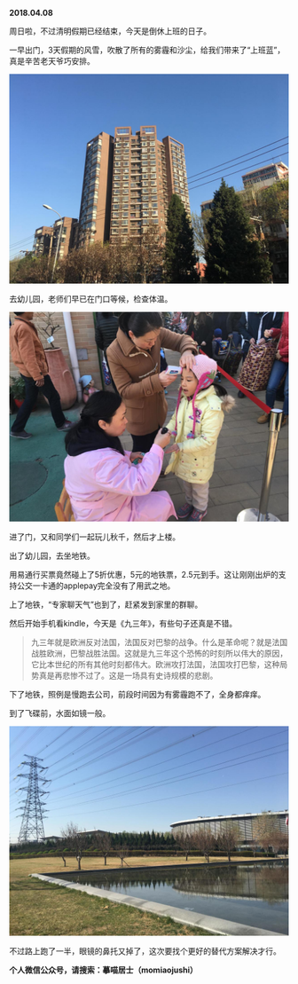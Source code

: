 
          
            
**2018.04.08**

周日啦，不过清明假期已经结束，今天是倒休上班的日子。

一早出门，3天假期的风雪，吹散了所有的雾霾和沙尘，给我们带来了“上班蓝”，真是辛苦老天爷巧安排。




![](img/51001-1f99cb4c5ad433aa.JPG)




去幼儿园，老师们早已在门口等候，检查体温。




![](img/51001-05837faf8265cc1c.JPG)




进了门，又和同学们一起玩儿秋千，然后才上楼。

出了幼儿园，去坐地铁。

用易通行买票竟然碰上了5折优惠，5元的地铁票，2.5元到手。这让刚刚出炉的支持公交一卡通的applepay完全没有了用武之地。

上了地铁，“专家聊天气”也到了，赶紧发到家里的群聊。

然后开始手机看kindle，今天是《九三年》，有些句子还真是不错。
>九三年就是欧洲反对法国，法国反对巴黎的战争。什么是革命呢？就是法国战胜欧洲，巴黎战胜法国。这就是九三年这个恐怖的时刻所以伟大的原因，它比本世纪的所有其他时刻都伟大。欧洲攻打法国，法国攻打巴黎，这种局势真是再悲惨不过了。这是一场具有史诗规模的悲剧。



下了地铁，照例是慢跑去公司，前段时间因为有雾霾跑不了，全身都痒痒。

到了飞碟前，水面如镜一般。




![](img/51001-ddfb61adc3398cfe.JPG)




不过路上跑了一半，眼镜的鼻托又掉了，这次要找个更好的替代方案解决才行。


**个人微信公众号，请搜索：摹喵居士（momiaojushi）**

          
        